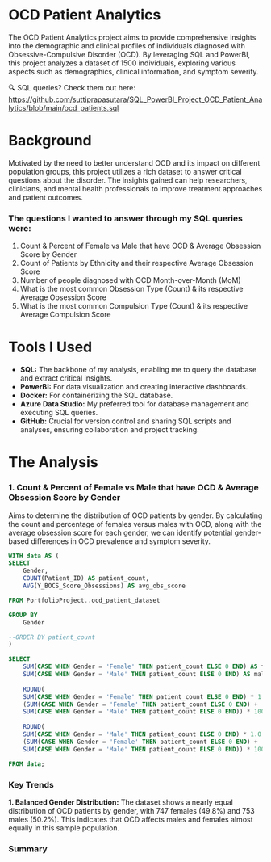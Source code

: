 # OCD Patient Analytics

The OCD Patient Analytics project aims to provide comprehensive insights into the demographic and clinical profiles of individuals diagnosed with Obsessive-Compulsive Disorder (OCD). By leveraging SQL and PowerBI, this project analyzes a dataset of 1500 individuals, exploring various aspects such as demographics, clinical information, and symptom severity.

🔍 SQL queries? Check them out here: https://github.com/suttiprapasutara/SQL_PowerBI_Project_OCD_Patient_Analytics/blob/main/ocd_patients.sql

# Background
Motivated by the need to better understand OCD and its impact on different population groups, this project utilizes a rich dataset to answer critical questions about the disorder. The insights gained can help researchers, clinicians, and mental health professionals to improve treatment approaches and patient outcomes.

### The questions I wanted to answer through my SQL queries were:

1. Count & Percent of Female vs Male that have OCD & Average Obsession Score by Gender
2. Count of Patients by Ethnicity and their respective Average Obsession Score
3. Number of people diagnosed with OCD Month-over-Month (MoM)
4. What is the most common Obsession Type (Count) & its respective Average Obsession Score
5. What is the most common Compulsion Type (Count) & its respective Average Compulsion Score

# Tools I Used
- **SQL:** The backbone of my analysis, enabling me to query the database and extract critical insights.
- **PowerBI:** For data visualization and creating interactive dashboards.
- **Docker:** For containerizing the SQL database.
- **Azure Data Studio:** My preferred tool for database management and executing SQL queries.
- **GitHub:** Crucial for version control and sharing SQL scripts and analyses, ensuring collaboration and project tracking.

# The Analysis
### 1. Count & Percent of Female vs Male that have OCD & Average Obsession Score by Gender
Aims to determine the distribution of OCD patients by gender. By calculating the count and percentage of females versus males with OCD, along with the average obsession score for each gender, we can identify potential gender-based differences in OCD prevalence and symptom severity.

```sql
WITH data AS (
SELECT 
    Gender,
    COUNT(Patient_ID) AS patient_count,
    AVG(Y_BOCS_Score_Obsessions) AS avg_obs_score

FROM PortfolioProject..ocd_patient_dataset

GROUP BY 
    Gender

--ORDER BY patient_count
)

SELECT 
    SUM(CASE WHEN Gender = 'Female' THEN patient_count ELSE 0 END) AS female_count,
    SUM(CASE WHEN Gender = 'Male' THEN patient_count ELSE 0 END) AS male_count,
    
    ROUND(
    SUM(CASE WHEN Gender = 'Female' THEN patient_count ELSE 0 END) * 1.0 /
    (SUM(CASE WHEN Gender = 'Female' THEN patient_count ELSE 0 END) +
    SUM(CASE WHEN Gender = 'Male' THEN patient_count ELSE 0 END)) * 100, 2) AS percent_female,
    
    ROUND(
    SUM(CASE WHEN Gender = 'Male' THEN patient_count ELSE 0 END) * 1.0 /
    (SUM(CASE WHEN Gender = 'Female' THEN patient_count ELSE 0 END) +
    SUM(CASE WHEN Gender = 'Male' THEN patient_count ELSE 0 END)) * 100, 2) AS percent_male

FROM data;
```

### Key Trends

**1. Balanced Gender Distribution:** The dataset shows a nearly equal distribution of OCD patients by gender, with 747 females (49.8%) and 753 males (50.2%). This indicates that OCD affects males and females almost equally in this sample population.

### Summary
